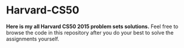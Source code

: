 # Harvard-CS50
**Here is my all Harvard CS50 2015 problem sets solutions.**
Feel free to browse the code in this repository after you do your best to solve the assignments yourself.

